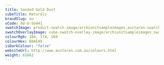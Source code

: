 ```yaml
---
title: Sanded Gold Dust
cubeTitle: Naturals
brandSlug: au
uCode: AU-U-SG441
swatchImage: product-swatch-image/archiunitsampleimages_austaron-swatch_Sanded_Gold_Dust.jpg
swatchOverlayImage: cube-swatch-overlay-image/archiunitsampleimages_swatch-overlay_austaron.png
colourRgb: 184, 174, 169
colourHex: B8AEA9
isDarkColour: "false"
websiteUrl: http://www.austaron.com.au/colours.html
weight: 61662
---
```

